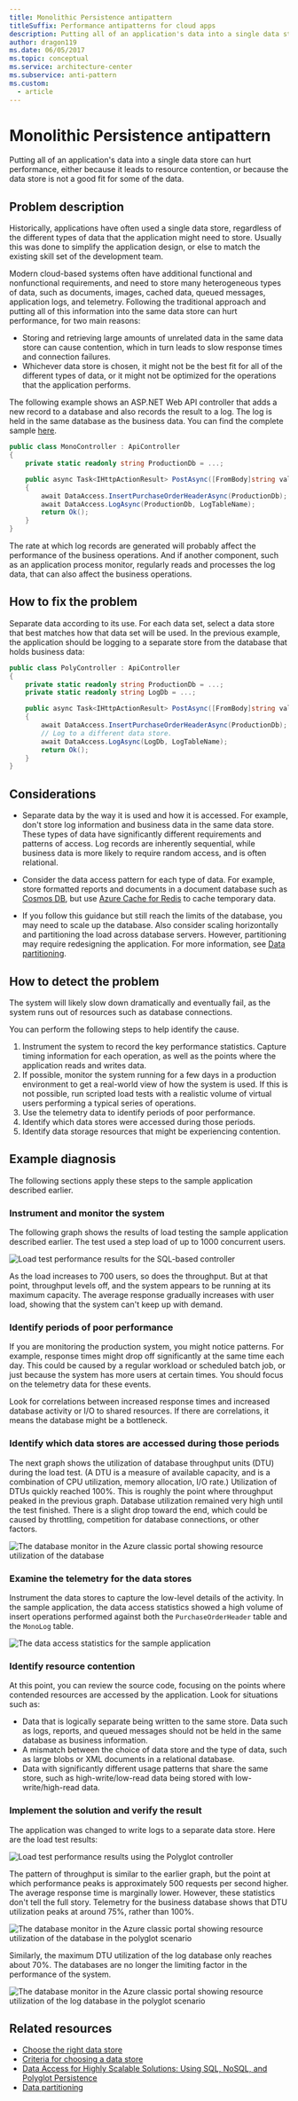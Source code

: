```yaml
---
title: Monolithic Persistence antipattern
titleSuffix: Performance antipatterns for cloud apps
description: Putting all of an application's data into a single data store can hurt performance.
author: dragon119
ms.date: 06/05/2017
ms.topic: conceptual
ms.service: architecture-center
ms.subservice: anti-pattern
ms.custom:
  - article
---
```


<!-- cSpell:ignore DTUs -->

# Monolithic Persistence antipattern

Putting all of an application's data into a single data store can hurt performance, either because it leads to resource contention, or because the data store is not a good fit for some of the data.

## Problem description

Historically, applications have often used a single data store, regardless of the different types of data that the application might need to store. Usually this was done to simplify the application design, or else to match the existing skill set of the development team.

Modern cloud-based systems often have additional functional and nonfunctional requirements, and need to store many heterogeneous types of data, such as documents, images, cached data, queued messages, application logs, and telemetry. Following the traditional approach and putting all of this information into the same data store can hurt performance, for two main reasons:

- Storing and retrieving large amounts of unrelated data in the same data store can cause contention, which in turn leads to slow response times and connection failures.
- Whichever data store is chosen, it might not be the best fit for all of the different types of data, or it might not be optimized for the operations that the application performs.

The following example shows an ASP.NET Web API controller that adds a new record to a database and also records the result to a log. The log is held in the same database as the business data. You can find the complete sample [here][sample-app].

```csharp
public class MonoController : ApiController
{
    private static readonly string ProductionDb = ...;

    public async Task<IHttpActionResult> PostAsync([FromBody]string value)
    {
        await DataAccess.InsertPurchaseOrderHeaderAsync(ProductionDb);
        await DataAccess.LogAsync(ProductionDb, LogTableName);
        return Ok();
    }
}
```

The rate at which log records are generated will probably affect the performance of the business operations. And if another component, such as an application process monitor, regularly reads and processes the log data, that can also affect the business operations.

## How to fix the problem

Separate data according to its use. For each data set, select a data store that best matches how that data set will be used. In the previous example, the application should be logging to a separate store from the database that holds business data:

```csharp
public class PolyController : ApiController
{
    private static readonly string ProductionDb = ...;
    private static readonly string LogDb = ...;

    public async Task<IHttpActionResult> PostAsync([FromBody]string value)
    {
        await DataAccess.InsertPurchaseOrderHeaderAsync(ProductionDb);
        // Log to a different data store.
        await DataAccess.LogAsync(LogDb, LogTableName);
        return Ok();
    }
}
```

## Considerations

- Separate data by the way it is used and how it is accessed. For example, don't store log information and business data in the same data store. These types of data have significantly different requirements and patterns of access. Log records are inherently sequential, while business data is more likely to require random access, and is often relational.

- Consider the data access pattern for each type of data. For example, store formatted reports and documents in a document database such as [Cosmos DB][cosmos-db], but use [Azure Cache for Redis][azure-cache] to cache temporary data.

- If you follow this guidance but still reach the limits of the database, you may need to scale up the database. Also consider scaling horizontally and partitioning the load across database servers. However, partitioning may require redesigning the application. For more information, see [Data partitioning][DataPartitioningGuidance].

## How to detect the problem

The system will likely slow down dramatically and eventually fail, as the system runs out of resources such as database connections.

You can perform the following steps to help identify the cause.

1. Instrument the system to record the key performance statistics. Capture timing information for each operation, as well as the points where the application reads and writes data.
2. If possible, monitor the system running for a few days in a production environment to get a real-world view of how the system is used. If this is not possible, run scripted load tests with a realistic volume of virtual users performing a typical series of operations.
3. Use the telemetry data to identify periods of poor performance.
4. Identify which data stores were accessed during those periods.
5. Identify data storage resources that might be experiencing contention.

## Example diagnosis

The following sections apply these steps to the sample application described earlier.

### Instrument and monitor the system

The following graph shows the results of load testing the sample application described earlier. The test used a step load of up to 1000 concurrent users.

![Load test performance results for the SQL-based controller][MonolithicScenarioLoadTest]

As the load increases to 700 users, so does the throughput. But at that point, throughput levels off, and the system appears to be running at its maximum capacity. The average response gradually increases with user load, showing that the system can't keep up with demand.

### Identify periods of poor performance

If you are monitoring the production system, you might notice patterns. For example, response times might drop off significantly at the same time each day. This could be caused by a regular workload or scheduled batch job, or just because the system has more users at certain times. You should focus on the telemetry data for these events.

Look for correlations between increased response times and increased database activity or I/O to shared resources. If there are correlations, it means the database might be a bottleneck.

### Identify which data stores are accessed during those periods

The next graph shows the utilization of database throughput units (DTU) during the load test. (A DTU is a measure of available capacity, and is a combination of CPU utilization, memory allocation, I/O rate.) Utilization of DTUs quickly reached 100%. This is roughly the point where throughput peaked in the previous graph. Database utilization remained very high until the test finished. There is a slight drop toward the end, which could be caused by throttling, competition for database connections, or other factors.

![The database monitor in the Azure classic portal showing resource utilization of the database][MonolithicDatabaseUtilization]

### Examine the telemetry for the data stores

Instrument the data stores to capture the low-level details of the activity. In the sample application, the data access statistics showed a high volume of insert operations performed against both the `PurchaseOrderHeader` table and the `MonoLog` table.

![The data access statistics for the sample application][MonolithicDataAccessStats]

### Identify resource contention

At this point, you can review the source code, focusing on the points where contended resources are accessed by the application. Look for situations such as:

- Data that is logically separate being written to the same store. Data such as logs, reports, and queued messages should not be held in the same database as business information.
- A mismatch between the choice of data store and the type of data, such as large blobs or XML documents in a relational database.
- Data with significantly different usage patterns that share the same store, such as high-write/low-read data being stored with low-write/high-read data.

### Implement the solution and verify the result

The application was changed to write logs to a separate data store. Here are the load test results:

![Load test performance results using the Polyglot controller][PolyglotScenarioLoadTest]

The pattern of throughput is similar to the earlier graph, but the point at which performance peaks is approximately 500 requests per second higher. The average response time is marginally lower. However, these statistics don't tell the full story. Telemetry for the business database shows that DTU utilization peaks at around 75%, rather than 100%.

![The database monitor in the Azure classic portal showing resource utilization of the database in the polyglot scenario][PolyglotDatabaseUtilization]

Similarly, the maximum DTU utilization of the log database only reaches about 70%. The databases are no longer the limiting factor in the performance of the system.

![The database monitor in the Azure classic portal showing resource utilization of the log database in the polyglot scenario][LogDatabaseUtilization]

## Related resources

- [Choose the right data store][data-store-overview]
- [Criteria for choosing a data store][data-store-comparison]
- [Data Access for Highly Scalable Solutions: Using SQL, NoSQL, and Polyglot Persistence][Data-Access-Guide]
- [Data partitioning][DataPartitioningGuidance]

[sample-app]: https://github.com/mspnp/performance-optimization/tree/master/MonolithicPersistence
[cosmos-db]: https://azure.microsoft.com/services/cosmos-db
[azure-cache]: /azure/azure-cache-for-redis/cache-overview
[Data-Access-Guide]: /previous-versions/msp-n-p/dn271399(v=pandp.10)
[DataPartitioningGuidance]: ../../best-practices/data-partitioning.md
[data-store-overview]: ../../guide/technology-choices/data-store-overview.md
[data-store-comparison]: ../../guide/technology-choices/data-store-considerations.md

[MonolithicScenarioLoadTest]: _images/MonolithicScenarioLoadTest.jpg
[MonolithicDatabaseUtilization]: _images/MonolithicDatabaseUtilization.jpg
[MonolithicDataAccessStats]: _images/MonolithicDataAccessStats.jpg
[PolyglotScenarioLoadTest]: _images/PolyglotScenarioLoadTest.jpg
[PolyglotDatabaseUtilization]: _images/PolyglotDatabaseUtilization.jpg
[LogDatabaseUtilization]: _images/LogDatabaseUtilization.jpg

